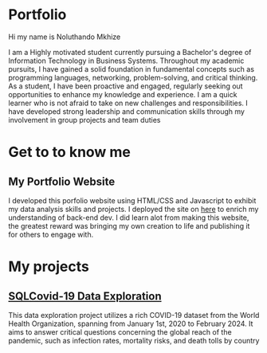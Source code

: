 # Portfolio
Hi my name is Noluthando Mkhize 

I am a Highly motivated student currently pursuing a Bachelor's degree of Information Technology in Business Systems. 
Throughout my academic pursuits, I have gained a solid foundation in fundamental concepts such as programming 
languages, networking, problem-solving, and critical thinking. As a student, I have been proactive and engaged, regularly 
seeking out opportunities to enhance my knowledge and experience. I am a quick learner who is not afraid to take on new 
challenges and responsibilities. I have developed strong leadership and communication skills through my involvement in 
group projects and team duties

# Get to to know me

## My Portfolio Website 
I developed this porfolio website using HTML/CSS and Javascript to exhibit my data analysis skills and projects. I deployed the site on 
[here](https://www.google.com) to enrich my understanding of back-end dev. I did learn alot from making this website, the greatest reward was bringing 
my own creation to life and publishing it for others to engage with. 

# My projects 
## [SQLCovid-19 Data Exploration](https://github.com/Tannykhiz/noluthando-mkhize-porfolio-website/tree/89f27111e561a64eabf6f4d1838d4b8633570cbd/SQL_Covid-19_Data_Exploration)
This data exploration project utilizes a rich COVID-19 dataset from the World Health Organization, spanning from January 1st, 2020 to February 2024. It aims to answer critical questions concerning the global reach of the pandemic, such as infection rates, mortality risks, and death tolls by country





